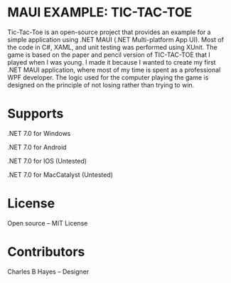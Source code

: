 # MAUI EXAMPLE: TIC-TAC-TOE

Tic-Tac-Toe is an open-source project that provides an example for a simple application using .NET MAUI (.NET Multi-platform App UI).    Most of the code in C#, XAML, and unit testing was performed using  XUnit.   The game is based on the paper and pencil version of TIC-TAC-TOE that I played when I was young.   I made it because I wanted to create my first .NET MAUI application, where most of my time is spent as a professional WPF developer.  The logic used for the computer playing the game is designed on the principle of not losing rather than trying to win.          

# Supports

.NET 7.0 for Windows

.NET 7.0 for Android

.NET 7.0 for IOS (Untested)

.NET 7.0 for  MacCatalyst (Untested)

# License

Open source – MIT License

# Contributors

Charles B Hayes – Designer
